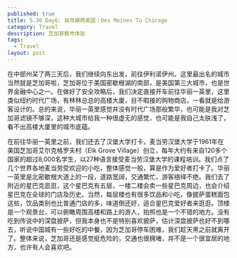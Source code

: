```yaml
---
published: true
title: 5.30 Day6: 自驾横跨美国｜Des Moines To Chicago
category: Travel
description: 芝加哥都市体验
tags: 
  - Travel
layout: post
---
```

在中部州呆了两三天后，我们继续向东出发，前往伊利诺伊州。这里最出名的城市当然就是芝加哥啦，芝加哥位于美国密歇根湖的南部，是美国第三大城市，也是世界金融中心之一。在做好了安全攻略后，我们决定直接开车前往华丽一英里，这里类似纽约时代广场，有林林总总的高楼大厦，目不暇接的购物商店，一看就是给游客设计的。总的来说，华丽一英里感觉并没有时代广场那般繁华，也可能是我对芝加哥滤镜不够深，这种大城市给我一种很虚无的感觉，也可能是我自己太肤浅了，看不出高楼大厦里的城市底蕴。

在前往华丽一英里之前，我们还去了汉堡大学打卡，麦当劳汉堡大学于1961年在美国芝加哥艾尔克格罗夫村（EIk Grove Village）创立，每年大约有来自120多个国家的超过8,000名学生，以27种语言接受麦当劳汉堡大学的课程培训。我们点了几个世界各地麦当劳受欢迎的小吃，整体感觉一般，算是作为爱好者打卡了。华丽一英里是北密歇根大道上的一段，道路宽阔，交通繁忙，游客络绎不绝。我们去了附近的星巴克逛逛，这个星巴克有五层，一楼二楼会卖一些星巴克周边，也会介绍星巴克在全球的门店及历史。当然，每层楼也有很多饮品和小吃，像披萨蛋糕面包这些，饮品类别也比普通门店的多，味道倒还好，适合星巴克爱好者来逛逛。顶楼是一个观景台，可以俯瞰周围高楼和路上的游人，拍照也是一个不错的地方。没有吃到传说中的深盘披萨，但我本身也不是特别喜欢披萨，估计深盘披萨也好不到哪去，听说中国城有一些好吃的中餐，因为芝加哥停车困难，我们趁天黑之前就离开了。整体来说，芝加哥还是感觉挺危险的，交通也很拥堵，并不是一个很宜居的地方，也许有人会喜欢吧。